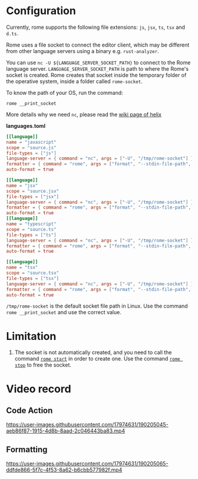 # Configuration
Currently, rome supports the following file extensions: `js`, `jsx`, `ts`, `tsx` and `d.ts`. 

Rome uses a file socket to connect the editor client, which may be different from other language servers using a binary e.g. `rust-analyzer`.

You can use `nc -U ${LANGUAGE_SERVER_SOCKET_PATH}` to connect to the Rome language server. `LANGUAGE_SERVER_SOCKET_PATH` is path to where the Rome's socket is created. Rome creates that socket inside the temporary folder of the operative system, inside a folder called `rome-socket`. 

To know the path of your OS, run the command:
```shell
rome __print_socket
```
More details why we need `nc`, please read the [wiki page of helix](https://github.com/helix-editor/helix/wiki/How-to-install-the-default-language-servers)

**languages.toml**
```toml
[[language]]
name = "javascript"
scope = "source.js"
file-types = ["js"]
language-server = { command = "nc", args = ["-U", "/tmp/rome-socket"] }
formatter = { command = "rome", args = ["format", "--stdin-file-path", "test.js"]}
auto-format = true

[[language]]
name = "jsx"
scope = "source.jsx"
file-types = ["jsx"]
language-server = { command = "nc", args = ["-U", "/tmp/rome-socket"] }
formatter = { command = "rome", args = ["format", "--stdin-file-path", "test.jsx"]}
auto-format = true
[[language]]
name = "typescript"
scope = "source.ts"
file-types = ["ts"]
language-server = { command = "nc", args = ["-U", "/tmp/rome-socket"] }
formatter = { command = "rome", args = ["format", "--stdin-file-path", "test.ts"]}
auto-format = true

[[language]]
name = "tsx"
scope = "source.tsx"
file-types = ["tsx"]
language-server = { command = "nc", args = ["-U", "/tmp/rome-socket"] }
formatter = { command = "rome", args = ["format", "--stdin-file-path", "test.tsx"]}
auto-format = true

```
`/tmp/rome-socket` is the default socket file path in Linux. Use the command `rome __print_socket` and use the correct value.

# Limitation
1. The socket is not automatically created, and you need to call the command [`rome start`](https://rome.tools/#rome-start) in order to create one. Use the command [`rome stop`](https://rome.tools/#rome-stop) to free the socket.

# Video record
## Code Action
https://user-images.githubusercontent.com/17974631/190205045-aeb86f87-1915-4d8b-8aad-2c046443ba83.mp4

## Formatting
https://user-images.githubusercontent.com/17974631/190205065-ddfde866-5f7c-4f53-8a62-b6cbb577982f.mp4
